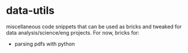 # data-utils

miscellaneous code snippets that can be used as bricks and tweaked for data analysis/science/eng projects. For now, bricks for:

- parsing pdfs with python
